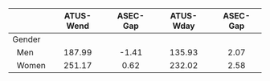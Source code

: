 
|                      |    ATUS-Wend |     ASEC-Gap |    ATUS-Wday |     ASEC-Gap |
| -------------------- | :----------: | :----------: | :----------: | :----------: |
| Gender               |              |              |              |              |
| &nbsp;&nbsp;Men      |       187.99 |        -1.41 |       135.93 |         2.07 |
| &nbsp;&nbsp;Women    |       251.17 |         0.62 |       232.02 |         2.58 |

